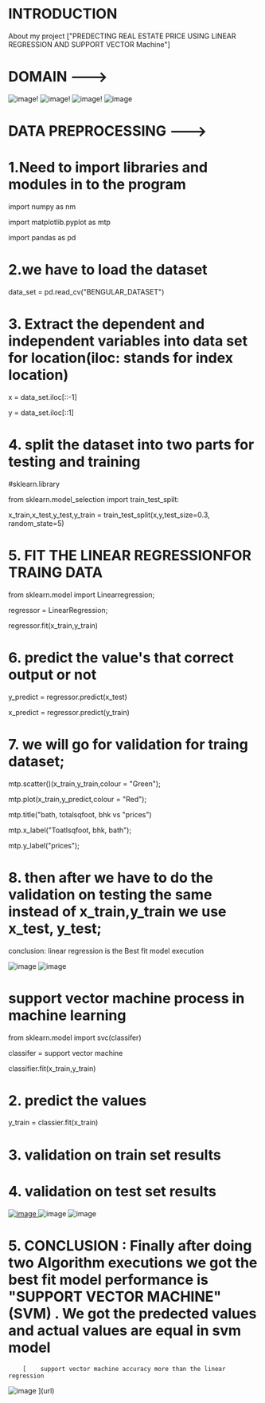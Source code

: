# INTRODUCTION 
About my project ["PREDECTING REAL ESTATE PRICE USING LINEAR REGRESSION AND SUPPORT VECTOR Machine"]
# DOMAIN --->
![image](https://github.com/manikantareddychamala/PREDICTING-REAL-ESTATE-PRICE-A-COMPARATIVE-ANALYSIS-OF-LINEAR-REGRESSION-AND-SUPPORT-VECTOR-MACHINE/assets/162694056/18441df2-27a1-4e02-93a7-0d613fcc299e)!
![image](https://github.com/manikantareddychamala/PREDICTING-REAL-ESTATE-PRICE-A-COMPARATIVE-ANALYSIS-OF-LINEAR-REGRESSION-AND-SUPPORT-VECTOR-MACHINE/assets/162694056/9fbe3996-ab7e-4834-a695-31f7f4ff3a69)! 
![image](https://github.com/manikantareddychamala/PREDICTING-REAL-ESTATE-PRICE-A-COMPARATIVE-ANALYSIS-OF-LINEAR-REGRESSION-AND-SUPPORT-VECTOR-MACHINE/assets/162694056/5db2af12-c4c3-4002-8cd6-3f1de82f0ea0)!  ![image](https://github.com/manikantareddychamala/PREDICTING-REAL-ESTATE-PRICE-A-COMPARATIVE-ANALYSIS-OF-LINEAR-REGRESSION-AND-SUPPORT-VECTOR-MACHINE/assets/162694056/807bec53-6344-4ce3-8697-31fd83968db0)




# DATA PREPROCESSING --->

# 1.Need to import libraries and modules in to the program
 
  import numpy as nm
  
  import matplotlib.pyplot as mtp
  
  import pandas as pd
  
# 2.we have to load the dataset
data_set = pd.read_cv("BENGULAR_DATASET")

# 3. Extract the dependent and independent variables into data set for location(iloc: stands for index location)
x = data_set.iloc[::-1]

y = data_set.iloc[::1]
# 4. split the dataset into two parts for testing and training
#sklearn.library

from sklearn.model_selection import train_test_spilt:

x_train,x_test,y_test,y_train = train_test_split(x,y,test_size=0.3, random_state=5)

# 5. FIT THE LINEAR REGRESSIONFOR TRAING DATA
from sklearn.model import Linearregression;

regressor = LinearRegression;

regressor.fit(x_train,y_train)

# 6. predict the value's that correct output or not
y_predict = regressor.predict(x_test)

x_predict = regressor.predict(y_train)

# 7.  we will go for validation for traing dataset;
mtp.scatter()(x_train,y_train,colour = "Green");

mtp.plot(x_train,y_predict,colour = "Red");

mtp.title("bath, totalsqfoot, bhk vs "prices")

mtp.x_label("Toatlsqfoot, bhk, bath");

mtp.y_label("prices");
# 8. then after we have to do the validation on testing the same instead of x_train,y_train we use x_test, y_test;
conclusion: linear regression is the Best fit model execution


![image](https://github.com/manikantareddychamala/PREDICTING-REAL-ESTATE-PRICE-A-COMPARATIVE-ANALYSIS-OF-LINEAR-REGRESSION-AND-SUPPORT-VECTOR-MACHINE/assets/162694056/c65e6102-d161-4bd6-9433-44212d37b59f) ![image](https://github.com/manikantareddychamala/PREDICTING-REAL-ESTATE-PRICE-A-COMPARATIVE-ANALYSIS-OF-LINEAR-REGRESSION-AND-SUPPORT-VECTOR-MACHINE/assets/162694056/cd6fed58-c523-4bd2-8fe9-4f3e13770392)


# support vector machine process in machine learning
from sklearn.model import svc(classifer)

classifer = support vector machine

classifier.fit(x_train,y_train)

# 2. predict the values
y_train = classier.fit(x_train)

# 3. validation on train set results

# 4. validation on test set results
[
![image](https://github.com/manikantareddychamala/PREDICTING-REAL-ESTATE-PRICE-A-COMPARATIVE-ANALYSIS-OF-LINEAR-REGRESSION-AND-SUPPORT-VECTOR-MACHINE/assets/162694056/7514b35a-d017-4f07-bbc3-67ac81ab6fec)
](url) ![image](https://github.com/manikantareddychamala/PREDICTING-REAL-ESTATE-PRICE-A-COMPARATIVE-ANALYSIS-OF-LINEAR-REGRESSION-AND-SUPPORT-VECTOR-MACHINE/assets/162694056/2bc38d8b-1b12-408a-877f-12d5dbc8cf33) ![image](https://github.com/manikantareddychamala/PREDICTING-REAL-ESTATE-PRICE-A-COMPARATIVE-ANALYSIS-OF-LINEAR-REGRESSION-AND-SUPPORT-VECTOR-MACHINE/assets/162694056/3bfb9ef8-1059-482d-83d3-d96381757fc2)

# 5. CONCLUSION : Finally after doing two Algorithm executions we got the best fit model performance is "SUPPORT VECTOR MACHINE"(SVM) . We got the predected values and actual values are equal in svm model
      
        [    support vector machine accuracy more than the linear regression 
![image](https://github.com/manikantareddychamala/PREDICTING-REAL-ESTATE-PRICE-A-COMPARATIVE-ANALYSIS-OF-LINEAR-REGRESSION-AND-SUPPORT-VECTOR-MACHINE/assets/162694056/bf00cf64-c523-4da3-a50f-875066f295e6)
](url)


